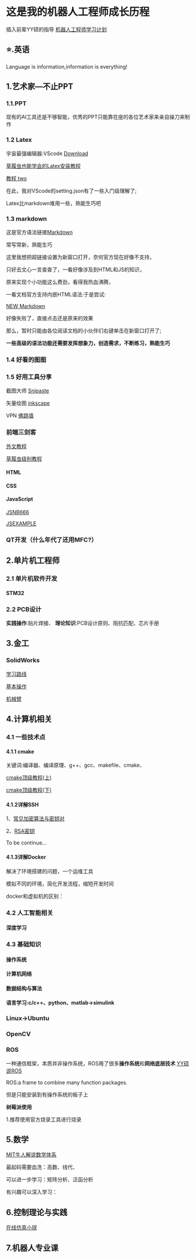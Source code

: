 # 这是我的机器人工程师成长历程 #
插入前辈YY硕的指导 [机器人工程师学习计划](https://zhuanlan.zhihu.com/p/22266788) 

## ⭐.英语
Language is information,information is everything!
## 1.艺术家—不止PPT 
### 1.1.PPT 
现有的AI工具还是不够智能，优秀的PPT只能靠在座的各位艺术家来亲自操刀来制作
### 1.2 Latex 
宇宙最强编辑器:VScode [Download](https://code.visualstudio.com/download)

[草履虫也能学会的Latex安装教程](https://zhuanlan.zhihu.com/p/166523064)

[教程 two](https://zhuanlan.zhihu.com/p/38178015)

在此，我对VScode的setting.json有了一些入门级理解了;

Latex比markdown难用一些，熟能生巧吧
### 1.3 markdown 
这是官方语法链接[Markdown](https://markdown.com.cn/basic-syntax/)

常写常新，熟能生巧

这里我想把超链接设置为新窗口打开，奈何官方现在好像不支持，

只好去文心一言查查了，一看好像涉及到HTML和JS的知识，

原来实现个小功能这么费劲，看得我热血沸腾，

一看文档官方支持内嵌HTML语法:于是尝试:

<a href="https://markdown.com.cn/basic-syntax/" target="_blank">NEW Markdown</a>

好像失败了，直接点击还是原来的效果

那么，暂时只能由各位阅读文档的小伙伴们右键单击在新窗口打开了;

**一些高级的语法功能还需要发挥想象力，创造需求，不断练习，熟能生巧**

### 1.4 好看的图图 

### 1.5 好用工具分享
截图大师
[Snipaste](https://zh.snipaste.com/)

矢量绘图
[inkscape](https://inkscape.org/)

VPN
[佛跳墙](https://ftq.369.cyou/#)

### 前端三剑客
[外文教程](https://www.w3schools.com)

[草履虫级别教程](https://www.bilibili.com/video/BV16a411U774/)
#### HTML
#### CSS
#### JavaScript
[JSNB666](https://threejs.org)

[JSEXAMPLE](https://threejs.org/examples/)
### QT开发（什么年代了还用MFC?）

## 2.单片机工程师 
### 2.1 单片机软件开发
#### STM32 

### 2.2 PCB设计
**实践操作**:贴片焊接、
**理论知识**:PCB设计原则、阻抗匹配、芯片手册
## 3.金工 
### SolidWorks
[学习路线](https://ifcski218x.feishu.cn/docx/WbhBdLwxYo06CUx4kCxcFTWbnyb)

[基本操作](https://www.bilibili.com/video/BV1iw411Z7HZ/?spm_id_from=333.999.0.0&vd_source=2922e33407c68c03ce52c8771580887c)

[机械臂](https://www.bilibili.com/cheese/play/ss865?csource=private_space_class_null&spm_id_from=333.999.0.0)
## 4.计算机相关
### 4.1 一些技术点
#### 4.1.1 cmake
关键词:编译器、编译原理、g++、gcc、makefile、cmake、

[cmake顶级教程(上)](https://subingwen.cn/cmake/CMake-primer/#1-CMake%E6%A6%82%E8%BF%B0)

[cmake顶级教程(下)](https://subingwen.cn/cmake/CMake-advanced/)
#### 4.1.2详解SSH
1、[常见加密算法与密钥对](https://zhuanlan.zhihu.com/p/347114235)

2、[RSA密钥](https://www.bilibili.com/video/BV1XP4y1A7Ui/?spm_id_from=333.788.recommend_more_video.0&vd_source=2922e33407c68c03ce52c8771580887c)

To be continue...

#### 4.1.3详解Docker

解决了环境搭建的问题，一个运维工具

模拟不同的环境，简化开发流程，缩短开发时间

docker和虚拟机的区别：

### 4.2 人工智能相关
#### 深度学习

### 4.3 基础知识

#### 操作系统
#### 计算机网络
#### 数据结构与算法
#### 语言学习:c/c++、python、matlab->simulink
### Linux->Ubuntu
### OpenCV
### ROS
一种通信框架，本质并非操作系统，ROS用了很多**操作系统**和**网络底层技术**
[YY硕说ROS](https://www.zhihu.com/question/21958225/answer/20255931)

ROS:a frame to combine many function packages. 

但是只能安装到有操作系统的板子上

**树莓派使用**

1.推荐使用官方烧录工具进行烧录

## 5.数学
[MIT牛人解说数学体系](https://www.douban.com/group/topic/11115261/?_i=57860257dDOFOz,74641787dDOFOz)

最起码需要血洗：高数、线代、

可以进一步学习：矩阵分析、泛函分析

有兴趣可以深入学习：

## 6.控制理论与实践
[在线仿真小球](https://pid-simulator-web.skythinker.top/)

## 7.机器人专业课




